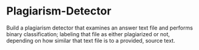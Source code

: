 # Plagiarism-Detector
Build a plagiarism detector that examines an answer text file and performs binary classification; labeling that file as either plagiarized or not, depending on how similar that text file is to a provided, source text.
